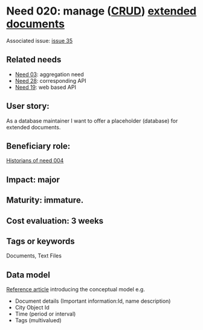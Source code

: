 # Need 020: manage ([CRUD](https://en.wikipedia.org/wiki/Create,_read,_update_and_delete)) [extended documents](https://github.com/MEPP-team/RICT/blob/master/Doc/Devel/Needs/Definitions.md#extended-document) 

Associated issue: [issue 35](https://github.com/MEPP-team/RICT/issues/35)

## Related needs
 - [Need 03](https://github.com/MEPP-team/RICT/blob/master/Doc/Devel/Needs/Need003.md): aggregation need
 - [Need 28](https://github.com/MEPP-team/RICT/blob/master/Doc/Devel/Needs/Need028.md): corresponding API
 - [Need 19](https://github.com/MEPP-team/RICT/blob/master/Doc/Devel/Needs/Need029.md): web based API

## User story:
As a database maintainer I want to offer a placeholder (database) for extended documents.

## Beneficiary role:
[Historians of need 004](https://github.com/MEPP-team/RICT/blob/master/Doc/Devel/Needs/Need004.md)

## Impact: major

## Maturity: immature.

## Cost evaluation: 3 weeks

## Tags or keywords
Documents, Text Files

## Data model
[Reference article](https://liris.cnrs.fr/vcity/wiki/lib/exe/fetch.php?media=papers:historicaldocuments.pdf) introducing the conceptual model e.g.
* Document details (Important information:Id, name description)
* City Object Id
* Time (period or interval)
* Tags (multivalued)
